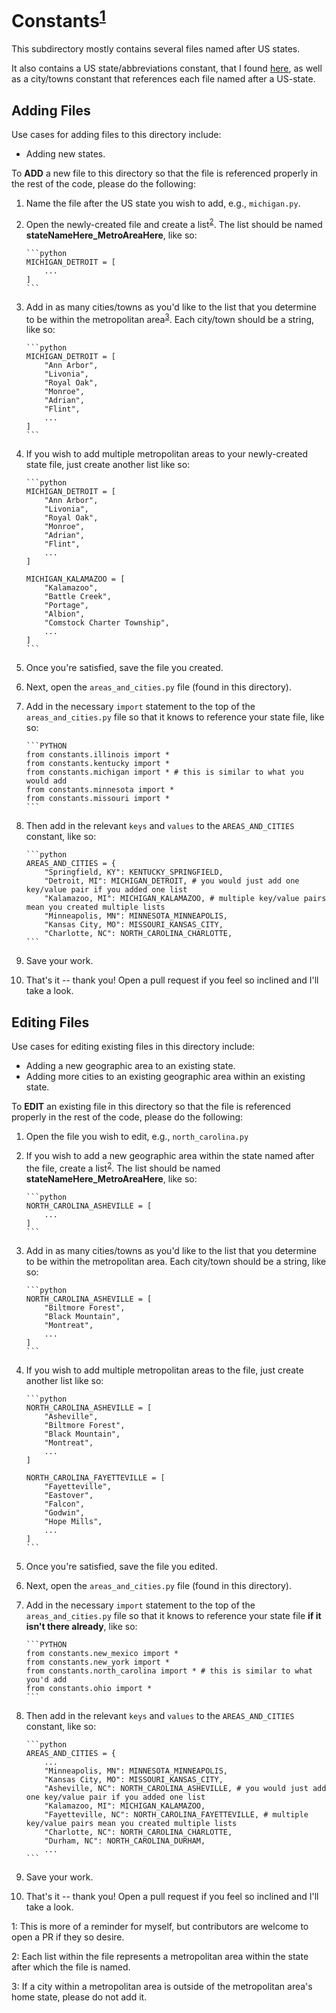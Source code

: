 # Constants<sup>[1](#myfootnote1)</sup>

This subdirectory mostly contains several files named after US states.

It also contains a US state/abbreviations constant, that I found [here](https://gist.github.com/rogerallen/1583593), as well as a city/towns constant that references each file named after a US-state.

## Adding Files

Use cases for adding files to this directory include:

- Adding new states.

To **ADD** a new file to this directory so that the file is referenced properly in the rest of the code, please do the following:

1.  Name the file after the US state you wish to add, e.g., `michigan.py`.
2.  Open the newly-created file and create a list<sup>[2](#myfootnote2)</sup>. The list should be named **stateNameHere_MetroAreaHere**, like so:

        ```python
        MICHIGAN_DETROIT = [
            ...
        ]
        ```

3.  Add in as many cities/towns as you'd like to the list that you determine to be within the metropolitan area<sup>[3](#myfootnote3)</sup>. Each city/town should be a string, like so:

        ```python
        MICHIGAN_DETROIT = [
            "Ann Arbor",
            "Livonia",
            "Royal Oak",
            "Monroe",
            "Adrian",
            "Flint",
            ...
        ]
        ```

4.  If you wish to add multiple metropolitan areas to your newly-created state file, just create another list like so:

        ```python
        MICHIGAN_DETROIT = [
            "Ann Arbor",
            "Livonia",
            "Royal Oak",
            "Monroe",
            "Adrian",
            "Flint",
            ...
        ]

        MICHIGAN_KALAMAZOO = [
            "Kalamazoo",
            "Battle Creek",
            "Portage",
            "Albion",
            "Comstock Charter Township",
            ...
        ]
        ```

5.  Once you're satisfied, save the file you created.
6.  Next, open the `areas_and_cities.py` file (found in this directory).
7.  Add in the necessary `import` statement to the top of the `areas_and_cities.py` file so that it knows to reference your state file, like so:

        ```PYTHON
        from constants.illinois import *
        from constants.kentucky import *
        from constants.michigan import * # this is similar to what you would add
        from constants.minnesota import *
        from constants.missouri import *
        ```

8.  Then add in the relevant `keys` and `values` to the `AREAS_AND_CITIES` constant, like so:

        ```python
        AREAS_AND_CITIES = {
            "Springfield, KY": KENTUCKY_SPRINGFIELD,
            "Detroit, MI": MICHIGAN_DETROIT, # you would just add one key/value pair if you added one list
            "Kalamazoo, MI": MICHIGAN_KALAMAZOO, # multiple key/value pairs mean you created multiple lists
            "Minneapolis, MN": MINNESOTA_MINNEAPOLIS,
            "Kansas City, MO": MISSOURI_KANSAS_CITY,
            "Charlotte, NC": NORTH_CAROLINA_CHARLOTTE,
        ```

9.  Save your work.
10. That's it -- thank you! Open a pull request if you feel so inclined and I'll take a look.

## Editing Files

Use cases for editing existing files in this directory include:

- Adding a new geographic area to an existing state.
- Adding more cities to an existing geographic area within an existing state.

To **EDIT** an existing file in this directory so that the file is referenced properly in the rest of the code, please do the following:

1.  Open the file you wish to edit, e.g., `north_carolina.py`
2.  If you wish to add a new geographic area within the state named after the file, create a list<sup>[2](#myfootnote2)</sup>. The list should be named **stateNameHere_MetroAreaHere**, like so:

        ```python
        NORTH_CAROLINA_ASHEVILLE = [
            ...
        ]
        ```

3.  Add in as many cities/towns as you'd like to the list that you determine to be within the metropolitan area. Each city/town should be a string, like so:

        ```python
        NORTH_CAROLINA_ASHEVILLE = [
            "Biltmore Forest",
            "Black Mountain",
            "Montreat",
            ...
        ]
        ```

4.  If you wish to add multiple metropolitan areas to the file, just create another list like so:

        ```python
        NORTH_CAROLINA_ASHEVILLE = [
            "Asheville",
            "Biltmore Forest",
            "Black Mountain",
            "Montreat",
            ...
        ]

        NORTH_CAROLINA_FAYETTEVILLE = [
            "Fayetteville",
            "Eastover",
            "Falcon",
            "Godwin",
            "Hope Mills",
            ...
        ]
        ```

5.  Once you're satisfied, save the file you edited.
6.  Next, open the `areas_and_cities.py` file (found in this directory).
7.  Add in the necessary `import` statement to the top of the `areas_and_cities.py` file so that it knows to reference your state file **if it isn't there already**, like so:

        ```PYTHON
        from constants.new_mexico import *
        from constants.new_york import *
        from constants.north_carolina import * # this is similar to what you'd add
        from constants.ohio import *
        ```

8.  Then add in the relevant `keys` and `values` to the `AREAS_AND_CITIES` constant, like so:

        ```python
        AREAS_AND_CITIES = {
            ...
            "Minneapolis, MN": MINNESOTA_MINNEAPOLIS,
            "Kansas City, MO": MISSOURI_KANSAS_CITY,
            "Asheville, NC": NORTH_CAROLINA_ASHEVILLE, # you would just add one key/value pair if you added one list
            "Kalamazoo, MI": MICHIGAN_KALAMAZOO,
            "Fayetteville, NC": NORTH_CAROLINA_FAYETTEVILLE, # multiple key/value pairs mean you created multiple lists
            "Charlotte, NC": NORTH_CAROLINA_CHARLOTTE,
            "Durham, NC": NORTH_CAROLINA_DURHAM,
            ...
        ```

9.  Save your work.
10. That's it -- thank you! Open a pull request if you feel so inclined and I'll take a look.

<a name="myfootnote1">1</a>: This is more of a reminder for myself, but contributors are welcome to open a PR if they so desire.

<a name="myfootnote2">2</a>: Each list within the file represents a metropolitan area within the state after which the file is named.

<a name="myfootnote3">3</a>: If a city within a metropolitan area is outside of the metropolitan area's home state, please do not add it.
